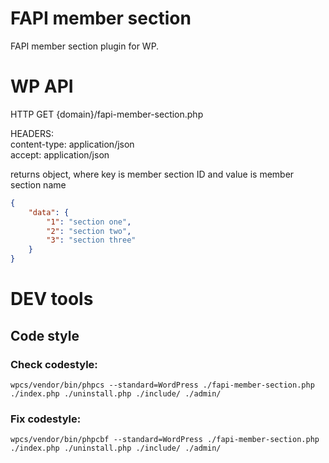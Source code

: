 # FAPI member section
FAPI member section plugin for WP.


# WP API
HTTP GET {domain}/fapi-member-section.php

HEADERS: \
content-type: application/json \
accept: application/json 

returns object, where key is member section ID and value is member section name
```json
{
    "data": {
        "1": "section one",
        "2": "section two",
        "3": "section three"
    }
}
```

# DEV tools
## Code style
### Check codestyle: 
`wpcs/vendor/bin/phpcs --standard=WordPress ./fapi-member-section.php ./index.php ./uninstall.php ./include/ ./admin/`
### Fix codestyle: 
`wpcs/vendor/bin/phpcbf --standard=WordPress ./fapi-member-section.php ./index.php ./uninstall.php ./include/ ./admin/`
